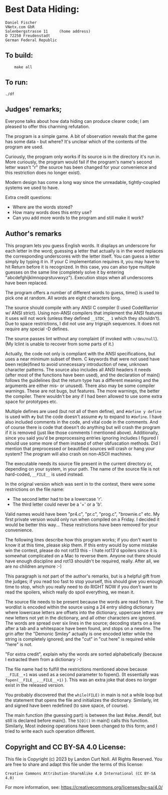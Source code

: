# Best Data Hiding:

    Daniel Fischer
    VNetx.com GbR
    Salenbergstrasse 11		(home address)
    D 72250 Freudenstadt
    German Federal Republic

## To build:

        make all

## To run:

	./df

## Judges' remarks;

Everyone talks about how data hiding can produce clearer code; I am
pleased to offer this charming refutation.

The program is a simple game.  A bit of observation reveals that the
game has some data - but where?  It's unclear which of the contents of
the program are used.

Curiously, the program only works if its source is in the directory
it's run in.  More curiously, the program would fail if the program's
name's second letter wasn't "r" (the source has been changed for your
convenience and this restriction does no longer exist).

Modern design has come a long way since the unreadable, tightly-coupled
systems we used to have.

Extra credit questions:

- Where are the words stored?
- How many words does this entry use?
- Can you add more words to the program and still make it work?

## Author's remarks

This program lets you guess English words. It displays an underscore
for each letter in the word; guessing a letter that actually is in
the word replaces the corresponding underscores with the letter
itself. You can guess a letter simply by typing it in. If your C
implementation requires it, you may have to hit Return before it
is recognized.  In this case, you can also type multiple guesses
on the same line (completely solve it by entering
"abcdefghijklmnopqrstuvwxyz"). Execution stops when all underscores
have been replaced.

The program offers a number of different words to guess, time() is
used to pick one at random. All words are eight characters long.

The source should compile with any ANSI C compiler (I used CodeWarrior
w/ ANSI strict).  Using non-ANSI compilers that implement the ANSI
features it uses will not work (unless they defined `__STDC__ 1`
which they shouldn't). Due to space restrictions, I did not use
any trigraph sequences.  It does not require any special -D defines.

The source passes lint without any complaint (if invoked with
`>/dev/null`). (My lclint is unable to recover from some parts of it.)

Actually, the code not only is compliant with the ANSI specifications,
but uses a near minimum subset of them. C keywords that were not
used have been re(de)fined to avoid unnecessary introduction of
new, unknown character patterns. The source also includes all ANSI
headers it needs (after most of the functions have been used), and
the declaration of main() follows the guidelines (but the return
type has a different meaning and the arguments are either mis- or
unused). There also may be some compiler warnings. These are not
bugs, but features. The more warnings, the better the compiler.
There wouldn't be any if I had been allowed to use some extra space
for prototypes etc.

Multiple defines are used (but not all of them define), and `#define
y define` is used with `#y` but the code doesn't assume `#y` to expand
to `#define`. I have also included comments in the code, and vital
code in the comments. And of course there is code that doesn't do
anything but will crash the program if it is removed (just like
those comments I mentioned above). Additionally, since you said
you'd be preprocessing entries ignoring includes I figured I should
use some more of them instead of other obfuscation methods.  Did
I mention that preprocessed or beautified sources will crash or
hang your system? The program will also crash on non-ASCII machines.

The executable needs its source file present in the current directory
or, depending on your system, in your path. The name of the source
file is not hard-coded, `__FILE__` is used instead.

In the original version which was sent in to the contest, there were
some restrictions on the file name:

- The second letter had to be a lowercase 'r'.
- The third letter could never be a '+' or a 'b'.

Valid names would have been "pr4.c", "pr.c", "prog.c", "brownie.c" etc.
My first private version would only run when compiled on a Friday.
I decided it would be better this way...
These restrictions have been removed for your convenience.

The following lines describe how this program works; if you don't
want to know it at this time, please skip them. If this entry would
by some mistake win the contest, please do not rot13 this - I hate
rot13'd spoilers since it is somewhat complicated on a Mac to
reverse them. Anyone out there should have enough discipline and
rot13 shouldn't be required, really. After all, we are no children
anymore :-)

This paragraph is not part of the author's remarks, but is a helpful
gift from the judges; if you read too fast to stop yourself, this should
give you enough time to stop, which you really need to do RIGHT NOW if
you don't want to read the spoilers, which really do spoil everything,
we mean it.

The source file needs to be present because the words are read from
it. The wordlist is encoded within the source using a 24 entry
sliding dictionary where lowercase letters are offsets into the
dictionary, uppercase letters are new letters not yet in the
dictionary, and all other characters are ignored. The words are
spread over six lines in the source; decoding starts on a line
after a tab and a whitespace have been found, and stops on a newline.
The grin after the "Demonic Smiley" actually is one encoded letter
while the string is completely ignored; and the "cut" in "cut here"
is required while "here" is not.

"For extra credit", explain why the words are sorted alphabetically
(because I extracted them from a dictionary :-)

The file name had to fulfill the restrictions mentioned above
because `__FILE__+1` was used as a second parameter to fopen(). (It
essentially was `fopen(__FILE__,__FILE__+1)` ). This was an extra joke
that does no longer exist in the released version.

You probably discovered that the `while(FILE)` in main is not a while loop
but the statement that opens the file and initializes the dictionary.
Similarly, int and signed have been redefined (to save space, of
course).

The main function (the guessing part) is between the last #else..#endif,
but still is declared before main(). The `5[O]()` in main() calls
this function.  Similarly, Most indexing operations have been
changed to this form; and I tried to write each such operation
different.

## Copyright and CC BY-SA 4.0 License:

This file is Copyright (c) 2023 by Landon Curt Noll.  All Rights Reserved.
You are free to share and adapt this file under the terms of this license:

    Creative Commons Attribution-ShareAlike 4.0 International (CC BY-SA 4.0)

For more information, see: https://creativecommons.org/licenses/by-sa/4.0/
